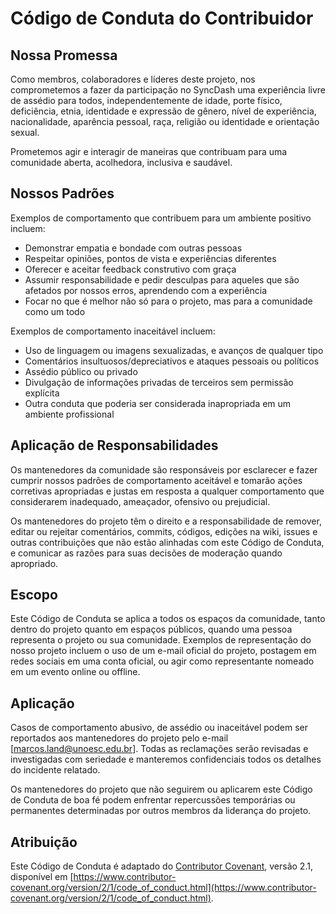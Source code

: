 # Código de Conduta do Contribuidor

## Nossa Promessa

Como membros, colaboradores e líderes deste projeto, nos comprometemos a fazer da participação no SyncDash uma experiência livre de assédio para todos, independentemente de idade, porte físico, deficiência, etnia, identidade e expressão de gênero, nível de experiência, nacionalidade, aparência pessoal, raça, religião ou identidade e orientação sexual.

Prometemos agir e interagir de maneiras que contribuam para uma comunidade aberta, acolhedora, inclusiva e saudável.

## Nossos Padrões

Exemplos de comportamento que contribuem para um ambiente positivo incluem:

- Demonstrar empatia e bondade com outras pessoas
- Respeitar opiniões, pontos de vista e experiências diferentes
- Oferecer e aceitar feedback construtivo com graça
- Assumir responsabilidade e pedir desculpas para aqueles que são afetados por nossos erros, aprendendo com a experiência
- Focar no que é melhor não só para o projeto, mas para a comunidade como um todo

Exemplos de comportamento inaceitável incluem:

- Uso de linguagem ou imagens sexualizadas, e avanços de qualquer tipo
- Comentários insultuosos/depreciativos e ataques pessoais ou políticos
- Assédio público ou privado
- Divulgação de informações privadas de terceiros sem permissão explícita
- Outra conduta que poderia ser considerada inapropriada em um ambiente profissional

## Aplicação de Responsabilidades

Os mantenedores da comunidade são responsáveis por esclarecer e fazer cumprir nossos padrões de comportamento aceitável e tomarão ações corretivas apropriadas e justas em resposta a qualquer comportamento que considerarem inadequado, ameaçador, ofensivo ou prejudicial.

Os mantenedores do projeto têm o direito e a responsabilidade de remover, editar ou rejeitar comentários, commits, códigos, edições na wiki, issues e outras contribuições que não estão alinhadas com este Código de Conduta, e comunicar as razões para suas decisões de moderação quando apropriado.

## Escopo

Este Código de Conduta se aplica a todos os espaços da comunidade, tanto dentro do projeto quanto em espaços públicos, quando uma pessoa representa o projeto ou sua comunidade. Exemplos de representação do nosso projeto incluem o uso de um e-mail oficial do projeto, postagem em redes sociais em uma conta oficial, ou agir como representante nomeado em um evento online ou offline.

## Aplicação

Casos de comportamento abusivo, de assédio ou inaceitável podem ser reportados aos mantenedores do projeto pelo e-mail [marcos.land@unoesc.edu.br]. Todas as reclamações serão revisadas e investigadas com seriedade e manteremos confidenciais todos os detalhes do incidente relatado.

Os mantenedores do projeto que não seguirem ou aplicarem este Código de Conduta de boa fé podem enfrentar repercussões temporárias ou permanentes determinadas por outros membros da liderança do projeto.

## Atribuição

Este Código de Conduta é adaptado do [Contributor Covenant](https://www.contributor-covenant.org), versão 2.1, disponível em [https://www.contributor-covenant.org/version/2/1/code_of_conduct.html](https://www.contributor-covenant.org/version/2/1/code_of_conduct.html).

